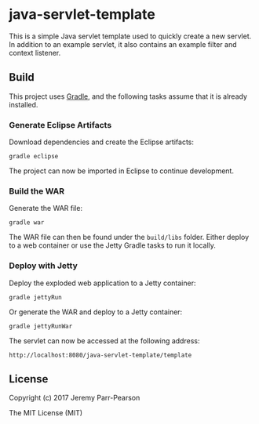 # java-servlet-template

This is a simple Java servlet template used to quickly create a new servlet.  In addition to an example servlet, it also contains an example filter and context listener.

## Build

This project uses [Gradle](http://gradle.org/), and the following tasks assume that it is already installed.

### Generate Eclipse Artifacts

Download dependencies and create the Eclipse artifacts:
```
gradle eclipse
```

The project can now be imported in Eclipse to continue development.

### Build the WAR

Generate the WAR file:
```
gradle war
```

The WAR file can then be found under the `build/libs` folder.  Either deploy to a web container or use the Jetty Gradle tasks to run it locally.

### Deploy with Jetty

Deploy the exploded web application to a Jetty container:
```
gradle jettyRun
```

Or generate the WAR and deploy to a Jetty container:
```
gradle jettyRunWar
```

The servlet can now be accessed at the following address:
```
http://localhost:8080/java-servlet-template/template
```

## License

Copyright (c) 2017 Jeremy Parr-Pearson

The MIT License (MIT)
